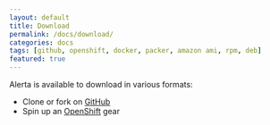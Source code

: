 ```yaml
---
layout: default
title: Download
permalink: /docs/download/
categories: docs
tags: [github, openshift, docker, packer, amazon ami, rpm, deb]
featured: true
---
```


Alerta is available to download in various formats:

<ul>
  <li>Clone or fork on <a href="">GitHub</a>
  <li>Spin up an <a href="">OpenShift</a> gear
</ul>

